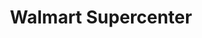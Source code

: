 ---
title: "Walmart Supercenter"
url: /clearwater/walmart-supercenter-roosevelt-boulevard/
shop: Supermarkt
---